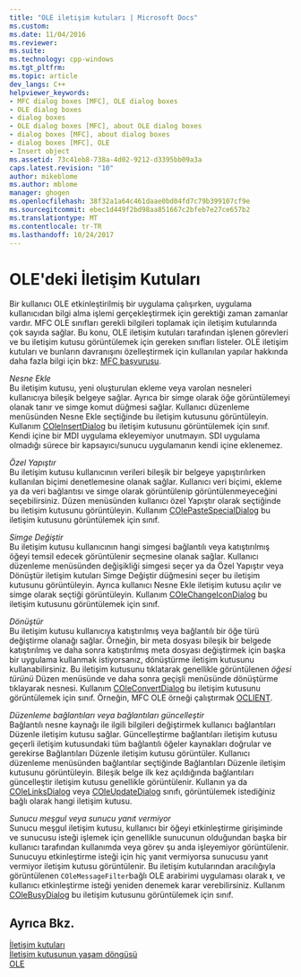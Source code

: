 ```yaml
---
title: "OLE iletişim kutuları | Microsoft Docs"
ms.custom: 
ms.date: 11/04/2016
ms.reviewer: 
ms.suite: 
ms.technology: cpp-windows
ms.tgt_pltfrm: 
ms.topic: article
dev_langs: C++
helpviewer_keywords:
- MFC dialog boxes [MFC], OLE dialog boxes
- OLE dialog boxes
- dialog boxes
- OLE dialog boxes [MFC], about OLE dialog boxes
- dialog boxes [MFC], about dialog boxes
- dialog boxes [MFC], OLE
- Insert object
ms.assetid: 73c41eb8-738a-4d02-9212-d3395bb09a3a
caps.latest.revision: "10"
author: mikeblome
ms.author: mblome
manager: ghogen
ms.openlocfilehash: 38f32a1a64c461daae0bd04fd7c79b399107cf9e
ms.sourcegitcommit: ebec1d449f2bd98aa851667c2bfeb7e27ce657b2
ms.translationtype: MT
ms.contentlocale: tr-TR
ms.lasthandoff: 10/24/2017
---
```

# <a name="dialog-boxes-in-ole"></a>OLE'deki İletişim Kutuları
Bir kullanıcı OLE etkinleştirilmiş bir uygulama çalışırken, uygulama kullanıcıdan bilgi alma işlemi gerçekleştirmek için gerektiği zaman zamanlar vardır. MFC OLE sınıfları gerekli bilgileri toplamak için iletişim kutularında çok sayıda sağlar. Bu konu, OLE iletişim kutuları tarafından işlenen görevleri ve bu iletişim kutusu görüntülemek için gereken sınıfları listeler. OLE iletişim kutuları ve bunların davranışını özelleştirmek için kullanılan yapılar hakkında daha fazla bilgi için bkz: [MFC başvurusu](../mfc/mfc-desktop-applications.md).  
  
 *Nesne Ekle*  
 Bu iletişim kutusu, yeni oluşturulan ekleme veya varolan nesneleri kullanıcıya bileşik belgeye sağlar. Ayrıca bir simge olarak öğe görüntülemeyi olanak tanır ve simge komut düğmesi sağlar. Kullanıcı düzenleme menüsünden Nesne Ekle seçtiğinde bu iletişim kutusunu görüntüleyin. Kullanım [COleInsertDialog](../mfc/reference/coleinsertdialog-class.md) bu iletişim kutusunu görüntülemek için sınıf. Kendi içine bir MDI uygulama ekleyemiyor unutmayın. SDI uygulama olmadığı sürece bir kapsayıcı/sunucu uygulamanın kendi içine eklenemez.  
  
 *Özel Yapıştır*  
 Bu iletişim kutusu kullanıcının verileri bileşik bir belgeye yapıştırılırken kullanılan biçimi denetlemesine olanak sağlar. Kullanıcı veri biçimi, ekleme ya da veri bağlantısı ve simge olarak görüntülenip görüntülenmeyeceğini seçebilirsiniz. Düzen menüsünden kullanıcı özel Yapıştır olarak seçtiğinde bu iletişim kutusunu görüntüleyin. Kullanım [COlePasteSpecialDialog](../mfc/reference/colepastespecialdialog-class.md) bu iletişim kutusunu görüntülemek için sınıf.  
  
 *Simge Değiştir*  
 Bu iletişim kutusu kullanıcının hangi simgesi bağlantılı veya katıştırılmış öğeyi temsil edecek görüntülenir seçmesine olanak sağlar. Kullanıcı düzenleme menüsünden değişikliği simgesi seçer ya da Özel Yapıştır veya Dönüştür iletişim kutuları Simge Değiştir düğmesini seçer bu iletişim kutusunu görüntüleyin. Ayrıca kullanıcı Nesne Ekle iletişim kutusu açılır ve simge olarak seçtiği görüntüleyin. Kullanım [COleChangeIconDialog](../mfc/reference/colechangeicondialog-class.md) bu iletişim kutusunu görüntülemek için sınıf.  
  
 *Dönüştür*  
 Bu iletişim kutusu kullanıcıya katıştırılmış veya bağlantılı bir öğe türü değiştirme olanağı sağlar. Örneğin, bir meta dosyası bileşik bir belgede katıştırılmış ve daha sonra katıştırılmış meta dosyası değiştirmek için başka bir uygulama kullanmak istiyorsanız, dönüştürme iletişim kutusunu kullanabilirsiniz. Bu iletişim kutusunu tıklatarak genellikle görüntülenen *öğesi türünü* Düzen menüsünde ve daha sonra geçişli menüsünde dönüştürme tıklayarak nesnesi. Kullanım [COleConvertDialog](../mfc/reference/coleconvertdialog-class.md) bu iletişim kutusunu görüntülemek için sınıf. Örneğin, MFC OLE örneği çalıştırmak [OCLIENT](../visual-cpp-samples.md).  
  
 *Düzenleme bağlantıları veya bağlantıları güncelleştir*  
 Bağlantılı nesne kaynağı ile ilgili bilgileri değiştirmek kullanıcı bağlantıları Düzenle iletişim kutusu sağlar. Güncelleştirme bağlantıları iletişim kutusu geçerli iletişim kutusundaki tüm bağlantılı öğeler kaynakları doğrular ve gerekirse Bağlantıları Düzenle iletişim kutusu görüntüler. Kullanıcı düzenleme menüsünden bağlantılar seçtiğinde Bağlantıları Düzenle iletişim kutusunu görüntüleyin. Bileşik belge ilk kez açıldığında bağlantıları güncelleştir iletişim kutusu genellikle görüntülenir. Kullanın ya da [COleLinksDialog](../mfc/reference/colelinksdialog-class.md) veya [COleUpdateDialog](../mfc/reference/coleupdatedialog-class.md) sınıfı, görüntülemek istediğiniz bağlı olarak hangi iletişim kutusu.  
  
 *Sunucu meşgul veya sunucu yanıt vermiyor*  
 Sunucu meşgul iletişim kutusu, kullanıcı bir öğeyi etkinleştirme girişiminde ve sunucusu isteği işlemek için genellikle sunucunun olduğundan başka bir kullanıcı tarafından kullanımda veya görev şu anda işleyemiyor görüntülenir. Sunucuyu etkinleştirme isteği için hiç yanıt vermiyorsa sunucusu yanıt vermiyor iletişim kutusu görüntülenir. Bu iletişim kutularından aracılığıyla görüntülenen `COleMessageFilter`bağlı OLE arabirimi uygulaması olarak **ı**, ve kullanıcı etkinleştirme isteği yeniden denemek karar verebilirsiniz. Kullanım [COleBusyDialog](../mfc/reference/colebusydialog-class.md) bu iletişim kutusunu görüntülemek için sınıf.  
  
## <a name="see-also"></a>Ayrıca Bkz.  
 [İletişim kutuları](../mfc/dialog-boxes.md)   
 [İletişim kutusunun yaşam döngüsü](../mfc/life-cycle-of-a-dialog-box.md)   
 [OLE](../mfc/ole-in-mfc.md)

